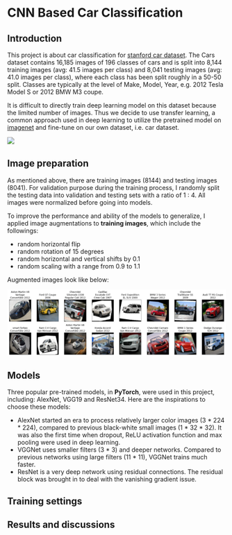 # CNN Based Car Classification
## Introduction
This project is about car classification for [stanford car dataset](https://ai.stanford.edu/~jkrause/cars/car_dataset.html). The Cars dataset contains 16,185 images of 196 classes of cars and is split into 8,144 training images (avg: 41.5 images per class) and 8,041 testing images (avg: 41.0 images per class), where each class has been split roughly in a 50-50 split. Classes are typically at the level of Make, Model, Year, e.g. 2012 Tesla Model S or 2012 BMW M3 coupe.

It is difficult to directly train deep learning model on this dataset because the limited number of images. Thus we decide to use transfer learning, a common approach used in deep learning to utilize the pretrained model on [imagenet](http://www.image-net.org/) and fine-tune on our own dataset, i.e. car dataset. 

![](https://ai.stanford.edu/~jkrause/cars/class_montage.jpg)

## Image preparation 

As mentioned above, there are training images (8144) and testing images (8041). For validation purpose during the training process, I randomly split the testing data into validation and testing sets with a ratio of 1 : 4. All images were normalized before going into models.

To improve the performance and ability of the models to generalize, I applied image augmentations to **training images**, which include the followings:

- random horizontal flip
- random rotation of 15 degrees
- random horizontal and vertical shifts by 0.1
- random scaling with a range from 0.9 to 1.1

Augmented images look like below:

![](images/augmentation.png)

## Models

Three popular pre-trained models, in **PyTorch**, were used in this project, including: AlexNet, VGG19 and ResNet34. Here are the inspirations to choose these models:

- AlexNet started an era to process relatively larger color images (3 * 224 * 224), compared to previous black-white small images (1 * 32 * 32).  It was also the first time when dropout, ReLU activation function and max pooling were used in deep learning. 
- VGGNet uses smaller filters (3 * 3) and deeper networks. Compared to previous networks using large filters (11 * 11), VGGNet trains much faster.
- ResNet is a very deep network using residual connections. The residual block was brought in to deal with the vanishing gradient issue. 

## Training settings

## Results and discussions

